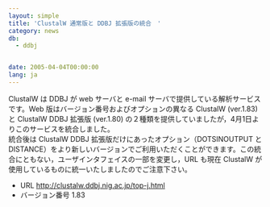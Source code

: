 ```yaml
---
layout: simple
title: 'ClustalW 通常版と DDBJ 拡張版の統合　'
category: news
db:
  - ddbj


date: 2005-04-04T00:00:00
lang: ja
---
```


ClustalW は DDBJ が web サーバと e-mail サーバで提供している解析サービスです。Web 版はバージョン番号およびオプションの異なる ClustalW (ver.1.83) と ClustalW DDBJ 拡張版 (ver.1.80) の２種類を提供していましたが，4月1日よりこのサービスを統合しました。<br>統合後は ClustalW DDBJ 拡張版だけにあったオプション（DOTSINOUTPUT と DISTANCE）をより新しいバージョンでご利用いただくことができます。この統合にともない，ユーザインタフェイスの一部を変更し，URL も現在 ClustalW が使用しているものに統一いたしましたのでご注意下さい。

<ul>
    <li> URL <a href="http://clustalw.ddbj.nig.ac.jp/top-j.html"> http://clustalw.ddbj.nig.ac.jp/top-j.html</a></li>
    <li> バージョン番号 1.83</li>
</ul>
